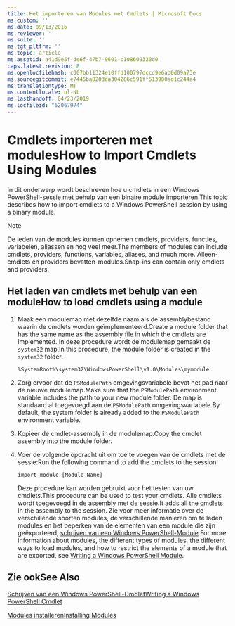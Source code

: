 ```yaml
---
title: Het importeren van Modules met Cmdlets | Microsoft Docs
ms.custom: ''
ms.date: 09/13/2016
ms.reviewer: ''
ms.suite: ''
ms.tgt_pltfrm: ''
ms.topic: article
ms.assetid: a41d9e5f-de6f-47b7-9601-c108609320d0
caps.latest.revision: 8
ms.openlocfilehash: c007bb11324e10ffd100797dccd9e6ab0d09a73e
ms.sourcegitcommit: e7445ba8203da304286c591ff513900ad1c244a4
ms.translationtype: MT
ms.contentlocale: nl-NL
ms.lasthandoff: 04/23/2019
ms.locfileid: "62067974"
---
```

# <a name="how-to-import-cmdlets-using-modules"></a><span data-ttu-id="7ebf1-102">Cmdlets importeren met modules</span><span class="sxs-lookup"><span data-stu-id="7ebf1-102">How to Import Cmdlets Using Modules</span></span>

<span data-ttu-id="7ebf1-103">In dit onderwerp wordt beschreven hoe u cmdlets in een Windows PowerShell-sessie met behulp van een binaire module importeren.</span><span class="sxs-lookup"><span data-stu-id="7ebf1-103">This topic describes how to import cmdlets to a Windows PowerShell session by using a binary module.</span></span>

> [!NOTE]
> <span data-ttu-id="7ebf1-104">De leden van de modules kunnen opnemen cmdlets, providers, functies, variabelen, aliassen en nog veel meer.</span><span class="sxs-lookup"><span data-stu-id="7ebf1-104">The members of modules can include cmdlets, providers, functions, variables, aliases, and much more.</span></span> <span data-ttu-id="7ebf1-105">Alleen-cmdlets en providers bevatten-modules.</span><span class="sxs-lookup"><span data-stu-id="7ebf1-105">Snap-ins can contain only cmdlets and providers.</span></span>

## <a name="how-to-load-cmdlets-using-a-module"></a><span data-ttu-id="7ebf1-106">Het laden van cmdlets met behulp van een module</span><span class="sxs-lookup"><span data-stu-id="7ebf1-106">How to load cmdlets using a module</span></span>

1. <span data-ttu-id="7ebf1-107">Maak een modulemap met dezelfde naam als de assemblybestand waarin de cmdlets worden geïmplementeerd.</span><span class="sxs-lookup"><span data-stu-id="7ebf1-107">Create a module folder that has the same name as the assembly file in which the cmdlets are implemented.</span></span> <span data-ttu-id="7ebf1-108">In deze procedure wordt de modulemap gemaakt de `system32` map.</span><span class="sxs-lookup"><span data-stu-id="7ebf1-108">In this procedure, the module folder is created in the `system32` folder.</span></span>

   `%SystemRoot%\system32\WindowsPowerShell\v1.0\Modules\mymodule`

2. <span data-ttu-id="7ebf1-109">Zorg ervoor dat de `PSModulePath` omgevingsvariabele bevat het pad naar de nieuwe modulemap.</span><span class="sxs-lookup"><span data-stu-id="7ebf1-109">Make sure that the `PSModulePath` environment variable includes the path to your new module folder.</span></span> <span data-ttu-id="7ebf1-110">De map is standaard al toegevoegd aan de `PSModulePath` omgevingsvariabele.</span><span class="sxs-lookup"><span data-stu-id="7ebf1-110">By default, the system folder is already added to the `PSModulePath` environment variable.</span></span>

3. <span data-ttu-id="7ebf1-111">Kopieer de cmdlet-assembly in de modulemap.</span><span class="sxs-lookup"><span data-stu-id="7ebf1-111">Copy the cmdlet assembly into the module folder.</span></span>

4. <span data-ttu-id="7ebf1-112">Voer de volgende opdracht uit om toe te voegen van de cmdlets met de sessie:</span><span class="sxs-lookup"><span data-stu-id="7ebf1-112">Run the following command to add the cmdlets to the session:</span></span>

   `import-module [Module_Name]`

   <span data-ttu-id="7ebf1-113">Deze procedure kan worden gebruikt voor het testen van uw cmdlets.</span><span class="sxs-lookup"><span data-stu-id="7ebf1-113">This procedure can be used to test your cmdlets.</span></span> <span data-ttu-id="7ebf1-114">Alle cmdlets wordt toegevoegd in de assembly met de sessie.</span><span class="sxs-lookup"><span data-stu-id="7ebf1-114">It adds all the cmdlets in the assembly to the session.</span></span> <span data-ttu-id="7ebf1-115">Zie voor meer informatie over de verschillende soorten modules, de verschillende manieren om te laden modules en het beperken van de elementen van een module die zijn geëxporteerd, [schrijven van een Windows PowerShell-Module](../module/writing-a-windows-powershell-module.md).</span><span class="sxs-lookup"><span data-stu-id="7ebf1-115">For more information about modules, the different types of modules, the different ways to load modules, and how to restrict the elements of a module that are exported, see [Writing a Windows PowerShell Module](../module/writing-a-windows-powershell-module.md).</span></span>

## <a name="see-also"></a><span data-ttu-id="7ebf1-116">Zie ook</span><span class="sxs-lookup"><span data-stu-id="7ebf1-116">See Also</span></span>

[<span data-ttu-id="7ebf1-117">Schrijven van een Windows PowerShell-Cmdlet</span><span class="sxs-lookup"><span data-stu-id="7ebf1-117">Writing a Windows PowerShell Cmdlet</span></span>](./writing-a-windows-powershell-cmdlet.md)

[<span data-ttu-id="7ebf1-118">Modules installeren</span><span class="sxs-lookup"><span data-stu-id="7ebf1-118">Installing Modules</span></span>](../module/installing-a-powershell-module.md)